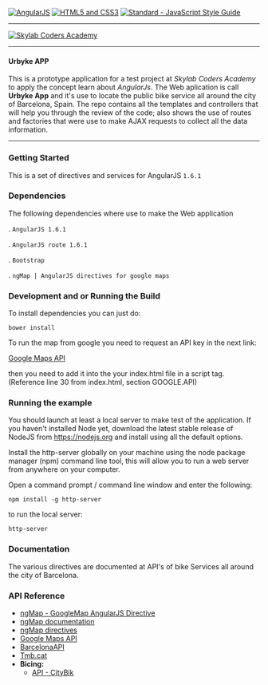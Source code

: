 [![AngularJS](https://github.com/FransLopez/logo-images/blob/master/logos/angularjs.png)](https://angularjs.org/) [![HTML5 and CSS3](https://github.com/FransLopez/logo-images/blob/master/logos/html5andcss3.png)](http://www.w3.org/) [![Standard - JavaScript Style Guide](https://cdn.rawgit.com/feross/standard/master/badge.svg)](https://github.com/feross/standard)

---

[![Skylab Coders Academy](https://github.com/FransLopez/logo-images/blob/master/logos/Skylab.png)](http://www.skylabcoders.com/es)


---

#### Urbyke APP

This is a prototype application for a test project at *Skylab Coders Academy* to apply the concept learn about *AngularJs*. The Web aplication is call **Urbyke App** and it's use to locate the public bike service all around the city of Barcelona, Spain. The repo contains all the templates and controllers that will help you through the review of the code; also shows the use of routes and factories that were use to make AJAX requests to collect all the data information.

---

### Getting Started

This is a set of directives and services for AngularJS `1.6.1`

### Dependencies

The following dependencies where use to make the Web application

. `AngularJS 1.6.1`

. `AngularJS route 1.6.1`

. `Bootstrap`

. `ngMap | AngularJS directives for google maps`


### Development and or Running the Build

To install dependencies you can just do:

`bower install`

To run the map from google you need to request an API key in the next link:

[Google Maps API](https://developers.google.com/maps/documentation/javascript/)

then you need to add it into the your index.html file in a script tag.
(Reference line 30 from index.html, section GOOGLE.API)


### Running the example

You should launch at least a local server to make test of the application.
If you haven't installed Node yet, download the latest stable release of NodeJS from https://nodejs.org and install using all the default options.

Install the http-server globally on your machine using the node package manager (npm) command line tool, this will allow you to run a web server from anywhere on your computer.

Open a command prompt / command line window and enter the following:

`npm install -g http-server`

to run the local server:

`http-server`

### Documentation

The various directives are documented at API's of bike Services all around the city of Barcelona.

### API Reference

- [ngMap - GoogleMap AngularJS Directive](https://github.com/allenhwkim/angularjs-google-maps) 
- [ngMap documentation](https://ngmap.github.io/)
- [ngMap directives](https://rawgit.com/allenhwkim/angularjs-google-maps/master/build/docs/index.html)
- [Google Maps API](https://developers.google.com/maps/documentation/javascript/)
- [BarcelonaAPI](http://barcelonaapi.marcpous.com)
- [Tmb.cat](https://www.tmb.cat/es/sobre-tmb/herramientas-para-desarrolladores)
-  **Bicing:**
    -  [API - CityBik](https://api.citybik.es/v2/)

